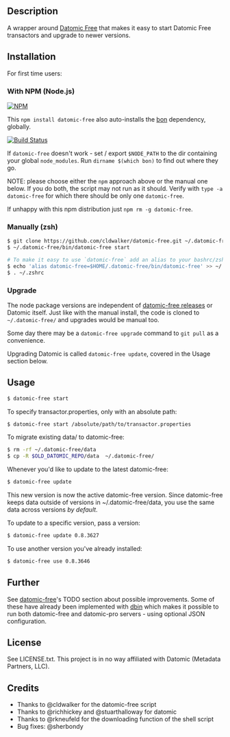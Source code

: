 ## Description
A wrapper around [Datomic Free](https://my.datomic.com/downloads/free) that makes it easy to
start Datomic Free transactors and upgrade to newer versions.

## Installation

For first time users:

### With NPM (Node.js)
 [![NPM](https://nodei.co/npm/datomic-free.png?mini=true)](https://www.npmjs.org/package/datomic-free)

This `npm install datomic-free` also auto-installs the [bon](https://www.npmjs.com/package/bon) dependency, globally.

[![Build Status](https://img.shields.io/travis/datomicon/datomic-free.svg?style=flat)](https://travis-ci.org/datomicon/datomic-free)

If `datomic-free` doesn't work - set / export `$NODE_PATH` to the dir containing your global `node_modules`.  Run `dirname $(which bon)` to find out where they go.

NOTE: please choose either the `npm` approach above or the manual one below.
If you do both, the script may not run as it should.
Verify with `type -a datomic-free` for which there should be only one `datomic-free`.

If unhappy with this npm distribution just `npm rm -g datomic-free`.

### Manually (zsh)

```sh
$ git clone https://github.com/cldwalker/datomic-free.git ~/.datomic-free
$ ~/.datomic-free/bin/datomic-free start

# To make it easy to use `datomic-free` add an alias to your bashrc/zshrc
$ echo 'alias datomic-free=$HOME/.datomic-free/bin/datomic-free' >> ~/.zshrc
$ . ~/.zshrc
```

### Upgrade

The node package versions are independent of [datomic-free releases](https://github.com/cldwalker/datomic-free/releases) or Datomic itself.
Just like with the manual install, the code is cloned to `~/.datomic-free/` and
upgrades would be manual too.

Some day there may be a `datomic-free upgrade` command to `git pull` as a convenience.

Upgrading Datomic is called `datomic-free update`, covered in the Usage section below.

## Usage

```sh
$ datomic-free start
```

To specify transactor.properties, only with an absolute path:

```sh
$ datomic-free start /absolute/path/to/transactor.properties
```

To migrate existing data/ to datomic-free:

```sh
$ rm -rf ~/.datomic-free/data
$ cp -R $OLD_DATOMIC_REPO/data  ~/.datomic-free/
```

Whenever you'd like to update to the latest datomic-free:

```sh
$ datomic-free update
```

This new version is now the active datomic-free version. Since datomic-free keeps data outside
of versions in ~/.datomic-free/data, you use the same data across versions *by default*.

To update to a specific version, pass a version:

```sh
$ datomic-free update 0.8.3627
```

To use another version you've already installed:

```sh
$ datomic-free use 0.8.3646
```

## Further

See [datomic-free](https://github.com/cldwalker/datomic-free#todo)'s TODO section about possible improvements.  Some of these have already been implemented with [dbin](https://github.com/datomicon/dbin) which makes it possible to run both datomic-free and datomic-pro servers - using optional JSON configuration.

## License

See LICENSE.txt. This project is in no way affiliated with Datomic (Metadata Partners, LLC).

## Credits

* Thanks to @cldwalker for the datomic-free script
* Thanks to @richhickey and @stuarthalloway for datomic
* Thanks to @rkneufeld for the downloading function of the shell script
* Bug fixes: @sherbondy
